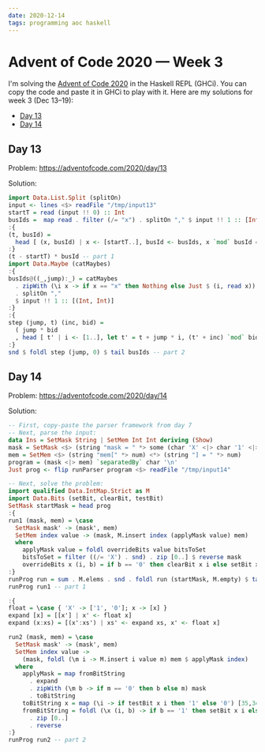 ```yaml
---
date: 2020-12-14
tags: programming aoc haskell
---
```


# Advent of Code 2020 — Week 3

I'm solving the [Advent of Code 2020](https://adventofcode.com/2020/) in the Haskell REPL (GHCi). You can copy the code and paste it in GHCi to play with it. Here are my solutions for week 3 (Dec 13–19):

- [Day 13](2020/aoc-wk3#day-13)
- [Day 14](2020/aoc-wk3#day-14)

## Day 13

Problem: <https://adventofcode.com/2020/day/13>

Solution:

```haskell
import Data.List.Split (splitOn)
input <- lines <$> readFile "/tmp/input13"
startT = read (input !! 0) :: Int
busIds =  map read . filter (/= "x") . splitOn "," $ input !! 1 :: [Int]
:{
(t, busId) =
  head [ (x, busId) | x <- [startT..], busId <- busIds, x `mod` busId == 0 ]
:}
(t - startT) * busId -- part 1
import Data.Maybe (catMaybes)
:{
busIds@((_,jump):_) = catMaybes
  . zipWith (\i x -> if x == "x" then Nothing else Just $ (i, read x)) [0..]
  . splitOn ","
  $ input !! 1 :: [(Int, Int)]
:}
:{
step (jump, t) (inc, bid) =
  ( jump * bid
  , head [ t' | i <- [1..], let t' = t + jump * i, (t' + inc) `mod` bid == 0 ] )
:}
snd $ foldl step (jump, 0) $ tail busIds -- part 2
```

## Day 14

Problem: <https://adventofcode.com/2020/day/14>

Solution:

```haskell
-- First, copy-paste the parser framework from day 7
-- Next, parse the input:
data Ins = SetMask String | SetMem Int Int deriving (Show)
mask = SetMask <$> (string "mask = " *> some (char 'X' <|> char '1' <|> char '0'))
mem = SetMem <$> (string "mem[" *> num) <*> (string "] = " *> num)
program = (mask <|> mem) `separatedBy` char '\n'
Just prog <- flip runParser program <$> readFile "/tmp/input14"

-- Next, solve the problem:
import qualified Data.IntMap.Strict as M
import Data.Bits (setBit, clearBit, testBit)
SetMask startMask = head prog
:{
run1 (mask, mem) = \case
  SetMask mask' -> (mask', mem)
  SetMem index value -> (mask, M.insert index (applyMask value) mem)
  where
    applyMask value = foldl overrideBits value bitsToSet
    bitsToSet = filter ((/= 'X') . snd) . zip [0..] $ reverse mask
    overrideBits x (i, b) = if b == '0' then clearBit x i else setBit x i
:}
runProg run = sum . M.elems . snd . foldl run (startMask, M.empty) $ tail prog
runProg run1 -- part 1

:{
float = \case { 'X' -> ['1', '0']; x -> [x] }
expand [x] = [[x'] | x' <- float x]
expand (x:xs) = [(x':xs') | xs' <- expand xs, x' <- float x]

run2 (mask, mem) = \case
  SetMask mask' -> (mask', mem)
  SetMem index value ->
    (mask, foldl (\m i -> M.insert i value m) mem $ applyMask index)
  where
    applyMask = map fromBitString
      . expand
      . zipWith (\m b -> if m == '0' then b else m) mask
      . toBitString
    toBitString x = map (\i -> if testBit x i then '1' else '0') [35,34..0]
    fromBitString = foldl (\x (i, b) -> if b == '1' then setBit x i else x) 0
      . zip [0..]
      . reverse
:}
runProg run2 -- part 2
```

